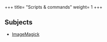+++
title= "Scripts & commands"
weight= 1
+++

## Subjects

- [ImageMagick](/scripts-commands/imagemagick/)